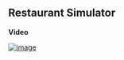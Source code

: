 ## Restaurant Simulator

**Video**

<a href="https://youtu.be/BtOOo7d7Sc4" target="_blank">![image](https://user-images.githubusercontent.com/19267312/60128235-254d7a80-9760-11e9-8e7c-a2105680d788.png)
</a>
